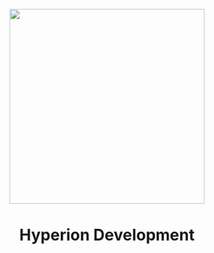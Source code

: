 <p align="center">
<img src="https://github.com/oreolag/hdev/blob/main/Hyperion_white_transparent_.png" align="center" width="350">
</p>

<h1 align="center">
  Hyperion Development
</h1>